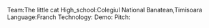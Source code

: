 Team:The little cat
High_school:Colegiul National Banatean,Timisoara
Language:Franch
Technology:
Demo:
Pitch:
